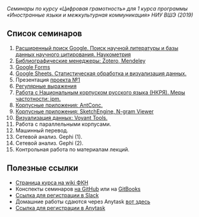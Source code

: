 _Семинары по курсу «Цифровая грамотность» для 1 курса программы «Иностранные языки и межкультурная коммуникация» НИУ ВШЭ \(2019\)_

## Список семинаров

1. [Расширенный поиск Google. Поиск научной литературы и базы данных научного цитирования. Наукометрия](https://github.com/ancatmara/DL-SFL-2019/blob/master/seminar-1.md)
2. [Библиографические менеджеры: Zotero, Mendeley](https://github.com/ancatmara/DL-SFL-2019/blob/master/seminar-2.md)
3. [Google Forms](https://github.com/ancatmara/DL-SFL-2019/blob/master/seminar-3.md)
4. [Google Sheets. Статистическая обработка и визуализация данных.](https://github.com/ancatmara/DL-SFL-2019/blob/master/seminar-4.md)
5. Презентация [проекта №1](https://github.com/ancatmara/DL-SFL-2019/blob/master/Project1.md)
6. [Регулярные выражения](https://github.com/ancatmara/DL-SFL-2019/blob/master/seminar-6.md)
7. [Работа с Национальным корпуском русского языка (НКРЯ). Меры частотности: ipm.](https://github.com/ancatmara/DL-SFL-2019/blob/master/seminar-7.md)
8. [Корпусные приложения: AntConc.](https://github.com/ancatmara/DL-SFL-2019/blob/master/seminar-8.md)
9. [Корпусные приложения: SketchEngine, N-gram Viewer](https://github.com/ancatmara/DL-SFL-2019/blob/master/seminar-9.md)
10. [Визуализация данных: Voyant Tools.](https://github.com/ancatmara/DL-SFL-2019/blob/master/seminar-10.md)
11. Работа с параллельными корпусами.
12. Машинный перевод.
13. Сетевой анализ. Gephi (1).
14. Сетевой анализ. Gephi (2).
15. Контрольная работа по материалам лекций.

## Полезные ссылки

* [Страница курса на wiki ФКН](http://wiki.cs.hse.ru/index.php?title=Цифровая_грамотность_%28ИЯМК_2019)
* Конспекты семинаров [на GitHub](https://github.com/ancatmara/DL-SFL-2019) или на [GitBooks](https://ancatmara.gitbooks.io/dl-for-sfl/)
* [Ссылка для регистрации в Slack](https://join.slack.com/t/dl18sfl/shared_invite/enQtNTEzNjE0MDEyNDM5LTEzMmIzNGE2ODFkOTljY2I1ZGYyMzhjMGRlOGVhNTBiNmE3YzhmMmJjZTMxNjYzMGI3YTZhMzY4MmMzZmJiMDM)
* Домашние работы сдаются через Anytask [вот здесь](https://anytask.org/course/432)
* [Ссылка для регистрации в Anytask](https://anytask.org/accounts/register/)



